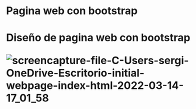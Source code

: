 <h1>Pagina web con bootstrap<h1/>
  
<p>Diseño de pagina web con bootstrap</p>


![screencapture-file-C-Users-sergi-OneDrive-Escritorio-initial-webpage-index-html-2022-03-14-17_01_58](https://user-images.githubusercontent.com/52295350/158268903-ed268c21-1481-4842-b113-2ab6cd980d3d.png)
